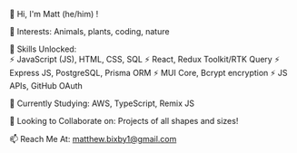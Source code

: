 👋 Hi, I'm Matt (he/him) !

👀 Interests: Animals, plants, coding, nature

🔧 Skills Unlocked:
<br>
⚡ JavaScript (JS), HTML, CSS, SQL
⚡ React, Redux Toolkit/RTK Query
⚡ Express JS, PostgreSQL, Prisma ORM
⚡ MUI Core, Bcrypt encryption
⚡ JS APIs, GitHub OAuth

🌱 Currently Studying: AWS, TypeScript, Remix JS

💼 Looking to Collaborate on: Projects of all shapes and sizes!

📫 Reach Me At: matthew.bixby1@gmail.com

<!---
mattbixby123/mattbixby123 is a ✨ special ✨ repository because its `README.md` (this file) appears on your GitHub profile.
You can click the Preview link to take a look at your changes.
--->

